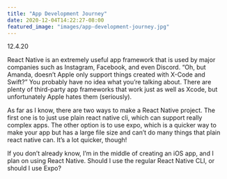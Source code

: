 ```yaml
---
title: "App Development Journey"
date: 2020-12-04T14:22:27-08:00
featured_image: "images/app-development-journey.jpg"
---
```


12.4.20

React Native is an extremely useful app framework that is used by major companies such as Instagram, Facebook, and even Discord. “Oh, but Amanda, doesn’t Apple only support things created with X-Code and Swift?” You probably have no idea what you’re talking about. There are plenty of third-party app frameworks that work just as well as Xcode, but unfortunately Apple hates them (seriously).

As far as I know, there are two ways to make a React Native project. The first one is to just use plain react native cli, which can support really complex apps. The other option is to use expo, which is a quicker way to make your app but has a large file size and can’t do many things that plain react native can. It’s a lot quicker, though!

If you don’t already know, I’m in the middle of creating an iOS app, and I plan on using React Native. Should I use the regular React Native CLI, or should I use Expo? 